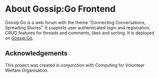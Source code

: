 # About Gossip:Go Frontend

Gossip:Go is a web forum with the theme “Connecting Conversations, Spreading Stories”. It supports user authenticated login and registration, CRUD features for threads and comments, likes and sorting. It is deployed on [Gossip:Go](https://gossipgo.netlify.app/).

## Acknowledgements

This project was created in conjunction with Computing for Volunteer Welfare Organisation.
